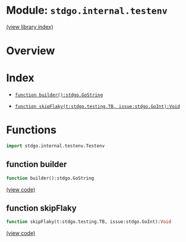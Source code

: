 # Module: `stdgo.internal.testenv`

[(view library index)](../../stdgo.md)


# Overview


# Index


- [`function builder():stdgo.GoString`](<#function-builder>)

- [`function skipFlaky(t:stdgo.testing.TB, issue:stdgo.GoInt):Void`](<#function-skipflaky>)

# Functions


```haxe
import stdgo.internal.testenv.Testenv
```


## function builder


```haxe
function builder():stdgo.GoString
```


[\(view code\)](<./Testenv.hx#L6>)


## function skipFlaky


```haxe
function skipFlaky(t:stdgo.testing.TB, issue:stdgo.GoInt):Void
```


[\(view code\)](<./Testenv.hx#L8>)


